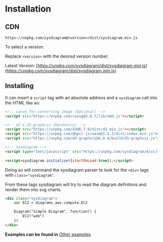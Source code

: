 

# Installation

## CDN

```
https://unpkg.com/sysdiagram@<version>/dist/sysdiagram.min.js
```

To select a version:

Replace `<version>` with the desired version number.

Latest Version: [https://unpkg.com/sysdiagram/dist/sysdiagram.min.js](https://unpkg.com/sysdiagram/dist/sysdiagram.min.js)

## Installing

It can insert a `script` tag with an absolute address and a `sysdiagram` call into the HTML like so:

```html
<!-- canvg for converting image (Optional) -->
<script src="https://unpkg.com/canvg@3.0.7/lib/umd.js"></script> 

<!-- d3 & d3-graphviz (Mandatory) -->
<script src="https://unpkg.com/d3@6.7.0/dist/d3.min.js"></script>
<script src="https://unpkg.com/@hpcc-js/wasm@1.5.2/dist/index.min.js"></script>
<script src="https://unpkg.com/d3-graphviz@4.0.0/build/d3-graphviz.js"></script>

<!-- sysdiagram -->
<script type="text/javascript" src="https://unpkg.com/sysdiagram/dist/sysdiagram.min.js"></script>
  
<script>sysdiagram.initialize({startOnLoad:true});</script>
```

Doing so will command the sysdiagram parser to look for the `<div>` tags with `class="sysdiagram"`. 

From these tags sysdiagram will try to read the diagram definitons and render them into svg charts.

```html
<div class="sysdiagram">
	var EC2 = diagrams.aws.compute.EC2

	Diagram("Simple Diagram", function() {
		EC2("web")
	})
</div>
```

 **Examples can be found in** [Other examples](getting-started/examples)



